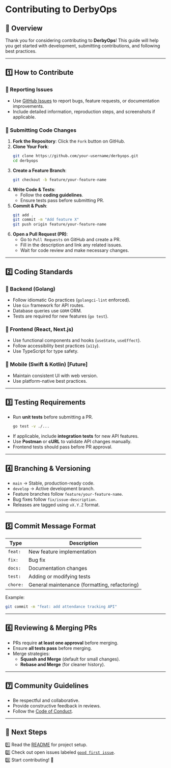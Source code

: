 # Contributing to DerbyOps

## 📌 Overview
Thank you for considering contributing to **DerbyOps**! This guide will help you get started with development, submitting contributions, and following best practices.

---

## **1️⃣ How to Contribute**
### **🔹 Reporting Issues**
- Use [GitHub Issues](https://github.com/your-org/derbyops/issues) to report bugs, feature requests, or documentation improvements.
- Include detailed information, reproduction steps, and screenshots if applicable.

### **🔹 Submitting Code Changes**
1. **Fork the Repository**: Click the `Fork` button on GitHub.
2. **Clone Your Fork**:
   ```sh
   git clone https://github.com/your-username/derbyops.git
   cd derbyops
   ```
3. **Create a Feature Branch**:
   ```sh
   git checkout -b feature/your-feature-name
   ```
4. **Write Code & Tests**:
   - Follow the **coding guidelines**.
   - Ensure tests pass before submitting PR.
5. **Commit & Push**:
   ```sh
   git add .
   git commit -m "Add feature X"
   git push origin feature/your-feature-name
   ```
6. **Open a Pull Request (PR)**:
   - Go to `Pull Requests` on GitHub and create a PR.
   - Fill in the description and link any related issues.
   - Wait for code review and make necessary changes.

---

## **2️⃣ Coding Standards**
### **🔹 Backend (Golang)**
- Follow idiomatic Go practices (`golangci-lint` enforced).
- Use `Gin` framework for API routes.
- Database queries use `GORM` ORM.
- Tests are required for new features (`go test`).

### **🔹 Frontend (React, Next.js)**
- Use functional components and hooks (`useState`, `useEffect`).
- Follow accessibility best practices (`a11y`).
- Use TypeScript for type safety.

### **🔹 Mobile (Swift & Kotlin) [Future]**
- Maintain consistent UI with web version.
- Use platform-native best practices.

---

## **3️⃣ Testing Requirements**
- Run **unit tests** before submitting a PR.
  ```sh
  go test -v ./...
  ```
- If applicable, include **integration tests** for new API features.
- Use **Postman** or **cURL** to validate API changes manually.
- Frontend tests should pass before PR approval.

---

## **4️⃣ Branching & Versioning**
- `main` → Stable, production-ready code.
- `develop` → Active development branch.
- Feature branches follow `feature/your-feature-name`.
- Bug fixes follow `fix/issue-description`.
- Releases are tagged using `vX.Y.Z` format.

---

## **5️⃣ Commit Message Format**
| Type     | Description                                      |
|----------|--------------------------------------------------|
| `feat:`  | New feature implementation                      |
| `fix:`   | Bug fix                                        |
| `docs:`  | Documentation changes                          |
| `test:`  | Adding or modifying tests                      |
| `chore:` | General maintenance (formatting, refactoring)  |

Example:
```sh
git commit -m "feat: add attendance tracking API"
```

---

## **6️⃣ Reviewing & Merging PRs**
- PRs require **at least one approval** before merging.
- Ensure **all tests pass** before merging.
- Merge strategies:
  - **Squash and Merge** (default for small changes).
  - **Rebase and Merge** (for cleaner history).

---

## **7️⃣ Community Guidelines**
- Be respectful and collaborative.
- Provide constructive feedback in reviews.
- Follow the [Code of Conduct](https://github.com/your-org/derbyops/blob/main/CODE_OF_CONDUCT.md).

---

## 📌 Next Steps
1️⃣ Read the [README](README.md) for project setup.  
2️⃣ Check out open issues labeled [`good first issue`](https://github.com/your-org/derbyops/issues?q=is%3Aissue+is%3Aopen+label%3A%22good+first+issue%22).  
3️⃣ Start contributing! 🚀
